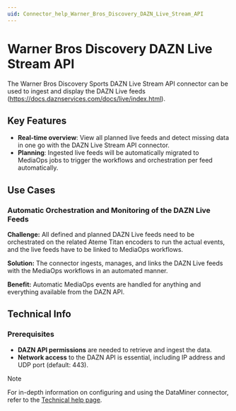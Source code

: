 ```yaml
---
uid: Connector_help_Warner_Bros_Discovery_DAZN_Live_Stream_API
---
```


# Warner Bros Discovery DAZN Live Stream API

The Warner Bros Discovery Sports DAZN Live Stream API connector can be used to ingest and display the DAZN Live feeds (<https://docs.daznservices.com/docs/live/index.html>).

## Key Features

- **Real-time overview**: View all planned live feeds and detect missing data in one go with the DAZN Live Stream API connector.
- **Planning**: Ingested live feeds will be automatically migrated to MediaOps jobs to trigger the workflows and orchestration per feed automatically.

## Use Cases

### Automatic Orchestration and Monitoring of the DAZN Live Feeds

**Challenge:** All defined and planned DAZN Live feeds need to be orchestrated on the related Ateme Titan encoders to run the actual events, and the live feeds have to be linked to MediaOps workflows.

**Solution:** The connector ingests, manages, and links the DAZN Live feeds with the MediaOps workflows in an automated manner.

**Benefit:** Automatic MediaOps events are handled for anything and everything available from the DAZN API.

## Technical Info

### Prerequisites

- **DAZN API permissions** are needed to retrieve and ingest the data.
- **Network access** to the DAZN API is essential, including IP address and UDP port (default: 443).

> [!NOTE]
> For in-depth information on configuring and using the DataMiner connector, refer to the [Technical help page](xref:Connector_help_Warner_Bros_Discovery_DAZN_Live_Stream_API_Technical).

